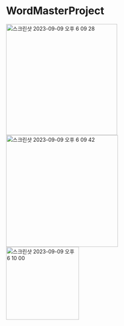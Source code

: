 # WordMasterProject
<img width="302" alt="스크린샷 2023-09-09 오후 6 09 28" src="https://github.com/solseye/WordMasterProject/assets/130718221/c9cd26f7-66ed-4dde-bbbd-5162efc2ec87\">

<img width="304" alt="스크린샷 2023-09-09 오후 6 09 42" src="https://github.com/solseye/WordMasterProject/assets/130718221/7314e3f3-fad5-4db4-b95a-c4ba442fb22a\">

<img width="198" alt="스크린샷 2023-09-09 오후 6 10 00" src="https://github.com/solseye/WordMasterProject/assets/130718221/338746a0-a6b3-455d-a6ea-c2ed6a04b21b\">
